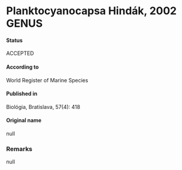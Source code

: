 Planktocyanocapsa Hindák, 2002 GENUS
=======

#### Status
ACCEPTED

#### According to
World Register of Marine Species

#### Published in
Biológia, Bratislava, 57(4): 418

#### Original name
null

### Remarks
null